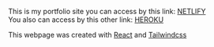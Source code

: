 This is my portfolio site you can access by this link: <a target="_blank" href="https://jeffeportfolio.netlify.app"> NETLIFY </a> <br>
You also  can access by this other link: <a target="_blank" href="https://jeffeportfolio.herokuapp.com"> HEROKU </a>

This webpage was created with <a target="_blank" href="https://reactjs.org">React</a> and <a target="_blank" href="https://tailwindcss.com">Tailwindcss</a>